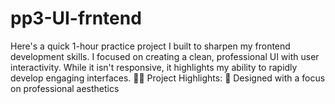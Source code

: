 # pp3-UI-frntend
Here's a quick 1-hour practice project I built to sharpen my frontend development skills. I focused on creating a clean, professional UI with user interactivity. While it isn't responsive, it highlights my ability to rapidly develop engaging interfaces.  👨‍💻 Project Highlights:  🎨 Designed with a focus on professional aesthetics
